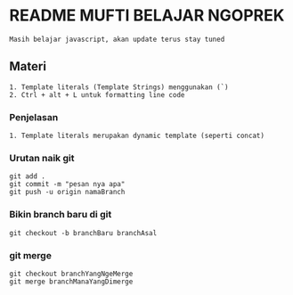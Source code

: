 # README MUFTI BELAJAR NGOPREK

```
Masih belajar javascript, akan update terus stay tuned
```

## Materi
```
1. Template literals (Template Strings) menggunakan (`)
2. Ctrl + alt + L untuk formatting line code
```

### Penjelasan
```
1. Template literals merupakan dynamic template (seperti concat)
```

### Urutan naik git
```git
git add .
git commit -m "pesan nya apa"
git push -u origin namaBranch
```

### Bikin branch baru di git
```
git checkout -b branchBaru branchAsal
```

### git merge
```
git checkout branchYangNgeMerge
git merge branchManaYangDimerge
```